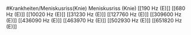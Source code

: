 #Krankheiten/Meniskusriss(Knie)
Meniskusriss (Knie)
[[190 Hz (E)]]
[[680 Hz (E)]]
[[10020 Hz (E)]]
[[31230 Hz (E)]]
[[127760 Hz (E)]]
[[309600 Hz (E)]]
[[436090 Hz (E)]]
[[463970 Hz (E)]]
[[502930 Hz (E)]]
[[651820 Hz (E)]]